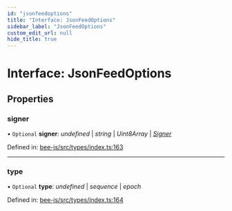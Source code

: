 ```yaml
---
id: "jsonfeedoptions"
title: "Interface: JsonFeedOptions"
sidebar_label: "JsonFeedOptions"
custom_edit_url: null
hide_title: true
---
```


# Interface: JsonFeedOptions

## Properties

### signer

• `Optional` **signer**: *undefined* \| *string* \| *Uint8Array* \| [*Signer*](../types/signer.md)

Defined in: [bee-js/src/types/index.ts:163](https://github.com/ethersphere/bee-js/blob/8087a81/src/types/index.ts#L163)

___

### type

• `Optional` **type**: *undefined* \| *sequence* \| *epoch*

Defined in: [bee-js/src/types/index.ts:164](https://github.com/ethersphere/bee-js/blob/8087a81/src/types/index.ts#L164)
